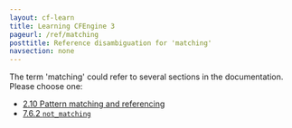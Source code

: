 ```yaml
---
layout: cf-learn
title: Learning CFEngine 3
pageurl: /ref/matching
posttitle: Reference disambiguation for 'matching'
navsection: none
---
```


The term 'matching' could refer to several sections in the documentation. Please choose one:

- [2\.10 Pattern matching and referencing](https://cfengine.com/manuals/cf3-reference.html#Pattern-matching-and-referencing)
- [7\.6\.2 <code>not\_matching</code>](https://cfengine.com/manuals/cf3-reference.html#not_matching-in-delete_lines)
